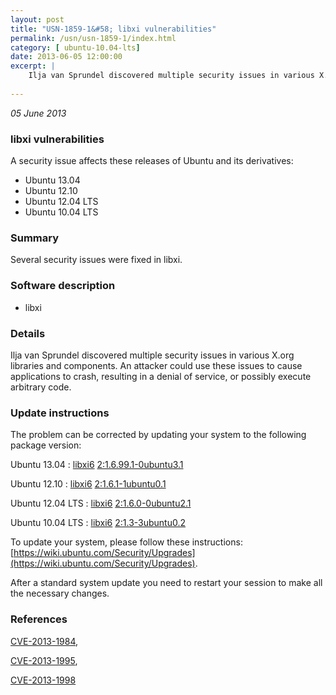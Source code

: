 ```yaml
---
layout: post
title: "USN-1859-1&#58; libxi vulnerabilities"
permalink: /usn/usn-1859-1/index.html
category: [ ubuntu-10.04-lts]
date: 2013-06-05 12:00:00
excerpt: |
    Ilja van Sprundel discovered multiple security issues in various X.org libraries and components. An attacker could use these issues to cause applications to crash, resulting in a denial of service, or possibly execute arbitrary code. 
    
--- 
```

 
 

*05 June 2013*

### libxi vulnerabilities

A security issue affects these releases of Ubuntu and its derivatives:

* Ubuntu 13.04
* Ubuntu 12.10
* Ubuntu 12.04 LTS
* Ubuntu 10.04 LTS

### Summary

Several security issues were fixed in libxi. 

### Software description

* libxi 

### Details

Ilja van Sprundel discovered multiple security issues in various X.org libraries and components. An attacker could use these issues to cause applications to crash, resulting in a denial of service, or possibly execute arbitrary code. 

### Update instructions

The problem can be corrected by updating your system to the following package version:

Ubuntu 13.04
 : [libxi6](https://launchpad.net/ubuntu/+source/libxi) <span> [2:1.6.99.1-0ubuntu3.1](https://launchpad.net/ubuntu/+source/libxi/2:1.6.99.1-0ubuntu3.1) </span> 

Ubuntu 12.10
 : [libxi6](https://launchpad.net/ubuntu/+source/libxi) <span> [2:1.6.1-1ubuntu0.1](https://launchpad.net/ubuntu/+source/libxi/2:1.6.1-1ubuntu0.1) </span> 

Ubuntu 12.04 LTS
 : [libxi6](https://launchpad.net/ubuntu/+source/libxi) <span> [2:1.6.0-0ubuntu2.1](https://launchpad.net/ubuntu/+source/libxi/2:1.6.0-0ubuntu2.1) </span> 

Ubuntu 10.04 LTS
 : [libxi6](https://launchpad.net/ubuntu/+source/libxi) <span> [2:1.3-3ubuntu0.2](https://launchpad.net/ubuntu/+source/libxi/2:1.3-3ubuntu0.2) </span> 

To update your system, please follow these instructions: [https://wiki.ubuntu.com/Security/Upgrades](https://wiki.ubuntu.com/Security/Upgrades).

After a standard system update you need to restart your session to make all the necessary changes. 

### References

 
 [CVE-2013-1984](http://people.ubuntu.com/~ubuntu-security/cve/CVE-2013-1984), 

 [CVE-2013-1995](http://people.ubuntu.com/~ubuntu-security/cve/CVE-2013-1995), 

 [CVE-2013-1998](http://people.ubuntu.com/~ubuntu-security/cve/CVE-2013-1998)
 

